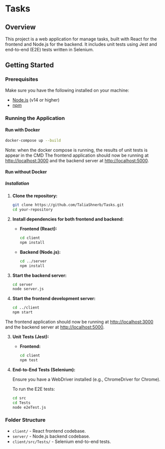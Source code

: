 # Tasks

## Overview

This project is a web application for manage tasks, built with React for the frontend and Node.js for the backend. It includes unit tests using Jest and end-to-end (E2E) tests written in Selenium.

## Getting Started

### Prerequisites

Make sure you have the following installed on your machine:
- [Node.js](https://nodejs.org/) (v14 or higher)
- [npm](https://www.npmjs.com/get-npm)

### Running the Application

#### Run with Docker

``` bash
docker-compose up --build
```
Note: when the docker compose is running, the results of unit tests is appear in the CMD
The frontend application should now be running at [http://localhost:3000](http://localhost:3000) and the backend server at [http://localhost:5000](http://localhost:5000).

#### Run without Docker

##### Installation

1. **Clone the repository:**

   ```bash
   git clone https://github.com/TaliaShnerb/Tasks.git
   cd your-repository
   ```

2. **Install dependencies for both frontend and backend:**

   - **Frontend (React):**

     ```bash
     cd client
     npm install
     ```

   - **Backend (Node.js):**

     ```bash
     cd ../server
     npm install
     ```

1. **Start the backend server:**

   ```bash
   cd server
   node server.js
   ```

2. **Start the frontend development server:**

   ```bash
   cd ../client
   npm start
   ```
  The frontend application should now be running at [http://localhost:3000](http://localhost:3000) and the backend server at [http://localhost:5000](http://localhost:5000).


3. **Unit Tests (Jest):**

   - **Frontend:**

     ```bash
     cd client
     npm test
     ```
   

4. **End-to-End Tests (Selenium):**

   Ensure you have a WebDriver installed (e.g., ChromeDriver for Chrome).

   To run the E2E tests:

   ```bash
   cd src
   cd Tests
   node e2eTest.js
   ```


### Folder Structure

- `client/` - React frontend codebase.
- `server/` - Node.js backend codebase.
- `client/src/Tests/` - Selenium end-to-end tests.




